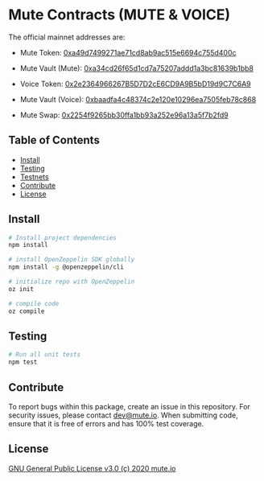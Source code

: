 # Mute Contracts (MUTE & VOICE)

The official mainnet addresses are:
- Mute Token: [0xa49d7499271ae71cd8ab9ac515e6694c755d400c](https://etherscan.io/token/0xa49d7499271ae71cd8ab9ac515e6694c755d400c)
- Mute Vault (Mute): [0xa34cd26f65d1cd7a75207addd1a3bc81639b1bb8](https://etherscan.io/address/0xa34cd26f65d1cd7a75207addd1a3bc81639b1bb8)

- Voice Token: [0x2e2364966267B5D7D2cE6CD9A9B5bD19d9C7C6A9](https://etherscan.io/token/0x2e2364966267B5D7D2cE6CD9A9B5bD19d9C7C6A9)
- Mute Vault (Voice): [0xbaadfa4c48374c2e120e10296ea7505feb78c868](https://etherscan.io/address/0xbaadfa4c48374c2e120e10296ea7505feb78c868)

- Mute Swap: [0x2254f9265bb30ffa1bb93a252e96a13a5f7b2fd9](https://etherscan.io/address/0x2254f9265bb30ffa1bb93a252e96a13a5f7b2fd9)


## Table of Contents

- [Install](#install)
- [Testing](#testing)
- [Testnets](#testnets)
- [Contribute](#contribute)
- [License](#license)


## Install

```bash
# Install project dependencies
npm install

# install OpenZeppelin SDK globally
npm install -g @openzeppelin/cli

# initialize repo with OpenZeppelin
oz init

# compile code
oz compile
```

## Testing

``` bash
# Run all unit tests
npm test

```

## Contribute

To report bugs within this package, create an issue in this repository.
For security issues, please contact dev@mute.io.
When submitting code, ensure that it is free of errors and has 100% test coverage.

## License

[GNU General Public License v3.0 (c) 2020 mute.io](./LICENSE)
